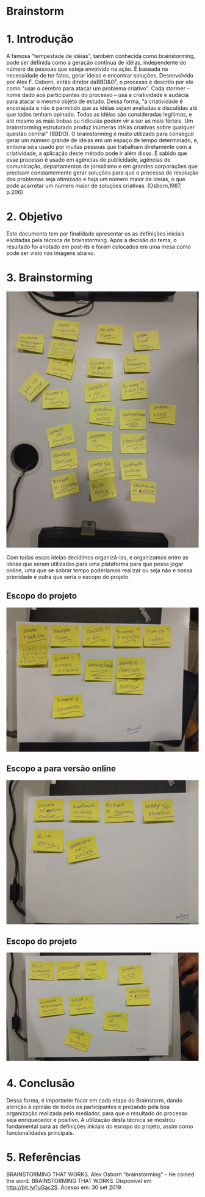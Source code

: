 # Brainstorm

# 1. Introdução
A famosa "tempestade de idéias", também conhecida como brainstorming, pode ser definida como a geração contínua de idéias, independente do número de pessoas que esteja envolvido na ação. É baseada na necessidade de ter fatos, gerar ideias e encontrar soluções. Desenvolvido por Alex F. Osborn, então diretor daBBD&O¹, o processo é descrito por ele como "usar o cérebro para atacar um problema criativo". Cada stormer – nome dado aos participantes do processo – usa a criatividade e audácia para atacar o mesmo objeto de estudo. Dessa forma, "a criatividade é encorajada e não é permitido que as idéias sejam avaliadas e discutidas até que todos tenham opinado. Todas as idéias são consideradas legítimas, e até mesmo as mais bobas ou ridículas podem vir a ser as mais férteis. Um brainstorming estruturado produz inúmeras idéias criativas sobre qualquer
questão central" (BBDO).
O brainstorming é muito utilizado para conseguir gerar um número grande de ideias em um espaço de tempo determinado, e, embora seja usado por muitas pessoas que trabalham diretamente com a criatividade, a aplicação deste método pode ir além disso. É sabido que esse processo é usado em agências de publicidade, agências de comunicação, departamentos de jornalismo e em grandes corporações que precisam constantemente gerar soluções para que o processo de resolução dos problemas seja otimizado e haja um número maior de ideias, o que
pode acarretar um número maior de soluções criativas. (Osborn,1987, p.206)

# 2. Objetivo
Este documento tem por finalidade apresentar os as definições iniciais elicitadas pela técnica de brainstorming. Após a decisão do tema, o resultado foi anotado em post-its e foram colocados em uma mesa como pode ser visto nas imagens abaixo.

# 3. Brainstorming

![Resultado Brainstorm ](../../img/resultado_brainstorm.jpg)

Com todas essas ideias decidimos organizá-las, e organizamos entre as ideias que seram utilizadas para uma plataforma para que possa jogar online, uma que se sobrar tempo poderiamos realizar ou seja não e nossa prioridade e outra que seria o escopo do projeto.

## Escopo do projeto

![ Escopo projeto ](../../img/escopo_projeto.jpg)

## Escopo a para versão online

![ Escopo projeto ](../../img/escopo_projeto_online.jpg)

## Escopo do projeto

![ Escopo projeto ](../../img/ecopo_outros.jpg)

# 4. Conclusão

Dessa forma, é importante focar em cada etapa do Brainstorm, dando atenção à opinião de todos os participantes e prezando pela boa organização realizada pelo mediador, para que o resultado do processo seja enriquecedor e positivo. A utilização desta técnica se mostrou fundamental para as definições iniciais do escopo do projeto, assim como funcionalidades principais.

# 5. Referências
BRAINSTORMING THAT WORKS. Alex Osborn “brainstorming” – He coined the word. BRAINSTORMING THAT WORKS. Disponível em <http://bit.ly/1uGac2S>. Acesso em: 30 set 2019.
